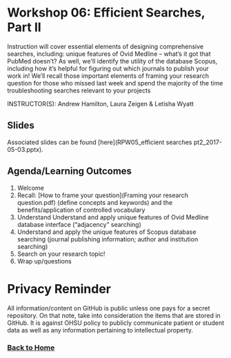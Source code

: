 # Workshop 06: Efficient Searches, Part II

Instruction will cover essential elements of designing comprehensive searches, including: unique features of Ovid Medline – what’s it got that PubMed doesn’t? As well, we'll identify the utility of the database Scopus, including how it’s helpful for figuring out which journals to publish your work in! We’ll recall those important elements of framing your research question for those who missed last week and spend the majority of the time troubleshooting searches relevant to your projects 

INSTRUCTOR(S): Andrew Hamilton, Laura Zeigen & Letisha Wyatt 

## Slides 
Associated slides can be found [here](RPW05_efficient searches pt2_2017-05-03.pptx).

## Agenda/Learning Outcomes

1.	Welcome
2.	Recall: [How to frame your question](Framing your research question.pdf) (define concepts and keywords) and the benefits/application of controlled vocabulary
3.	Understand Understand and apply unique features of Ovid Medline database interface (“adjacency” searching)
4.	Understand and apply the unique features of Scopus database searching (journal publishing information; author and institution searching)
5.	Search on your research topic!
6.  Wrap up/questions

# Privacy Reminder
All information/content on GitHub is public unless one pays for a secret repository. On that note, take into consideration the items that are stored in GitHub. It is against OHSU policy to publicly communicate patient or student data as well as any information pertaining to intellectual property.

### [Back to Home](../index)
